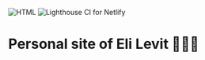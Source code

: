 ![HTML](https://github.com/jediyozh/jediyozh.com/workflows/HTML/badge.svg)
![Lighthouse CI for Netlify](https://github.com/jediyozh/jediyozh.com/workflows/Lighthouse%20CI%20for%20Netlify/badge.svg)


# Personal site of Eli Levit 🦔🚀🤟
